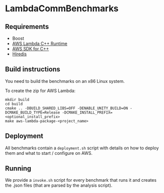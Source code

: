 # LambdaCommBenchmarks

## Requirements

- Boost
- [AWS Lambda C++ Runtime](https://aws.amazon.com/de/blogs/compute/introducing-the-c-lambda-runtime/)
- [AWS SDK for C++](https://aws.amazon.com/sdk-for-cpp/)
- [Hiredis](https://github.com/redis/hiredis)

## Build instructions
You need to build the benchmarks on an x86 Linux system.

To create the zip for AWS Lambda:

```
mkdir build
cd build
cmake .. -DBUILD_SHARED_LIBS=OFF -DENABLE_UNITY_BUILD=ON -DCMAKE_BUILD_TYPE=Release -DCMAKE_INSTALL_PREFIX=<optional_install_prefix>
make aws-lambda-package-<project_name>
```

## Deployment
All benchmarks contain a `deployment.sh` script with details on how to deploy them and what to start / configure on AWS.

## Running 
We provide a `invoke.sh` script for every benchmark that runs it and creates the .json files (that are parsed by the analysis script).